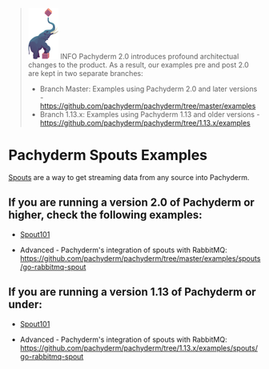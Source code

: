 >![pach_logo](../img/pach_logo.svg) INFO Pachyderm 2.0 introduces profound architectual changes to the product. As a result, our examples pre and post 2.0 are kept in two separate branches:
> - Branch Master: Examples using Pachyderm 2.0 and later versions - https://github.com/pachyderm/pachyderm/tree/master/examples
> - Branch 1.13.x: Examples using Pachyderm 1.13 and older versions - https://github.com/pachyderm/pachyderm/tree/1.13.x/examples

# Pachyderm Spouts Examples

[Spouts](https://docs.pachyderm.com/latest/concepts/pipeline-concepts/pipeline/spout/) are a way to get streaming data from any source into Pachyderm.

## If you are running a version 2.0 of Pachyderm or higher, check the following examples:
- [Spout101](https://github.com/pachyderm/pachyderm/tree/master/examples/spouts/spout101)

- Advanced - Pachyderm's integration of spouts with RabbitMQ: https://github.com/pachyderm/pachyderm/tree/master/examples/spouts/go-rabbitmq-spout

## If you are running a version 1.13 of Pachyderm or under:
- [Spout101](https://github.com/pachyderm/pachyderm/tree/1.13.x/examples/spouts/spout101)

- Advanced - Pachyderm's integration of spouts with RabbitMQ: https://github.com/pachyderm/pachyderm/tree/1.13.x/examples/spouts/go-rabbitmq-spout 

